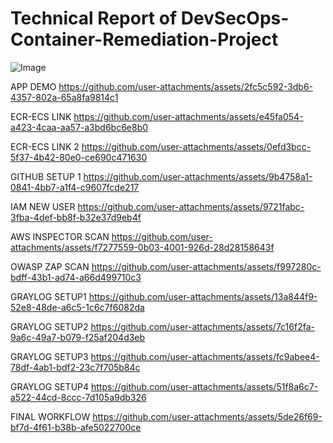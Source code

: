 # Technical Report of DevSecOps-Container-Remediation-Project

![Image](https://github.com/user-attachments/assets/1c710d42-89fe-4a69-9c3d-f6c39e547746)

APP DEMO
https://github.com/user-attachments/assets/2fc5c592-3db6-4357-802a-65a8fa9814c1

ECR-ECS LINK
https://github.com/user-attachments/assets/e45fa054-a423-4caa-aa57-a3bd6bc6e8b0

ECR-ECS LINK 2
https://github.com/user-attachments/assets/0efd3bcc-5f37-4b42-80e0-ce690c471630

GITHUB SETUP 1
https://github.com/user-attachments/assets/9b4758a1-0841-4bb7-a1f4-c9607fcde217

IAM NEW USER
https://github.com/user-attachments/assets/9721fabc-3fba-4def-bb8f-b32e37d9eb4f

AWS INSPECTOR SCAN
https://github.com/user-attachments/assets/f7277559-0b03-4001-926d-28d28158643f

OWASP ZAP SCAN
https://github.com/user-attachments/assets/f997280c-bdff-43b1-ad74-a66d499710c3

GRAYLOG SETUP1 
https://github.com/user-attachments/assets/13a844f9-52e8-48de-a6c5-1c6c7f6082da

GRAYLOG SETUP2
https://github.com/user-attachments/assets/7c16f2fa-9a6c-49a7-b079-f25af204d3eb

GRAYLOG SETUP3
https://github.com/user-attachments/assets/fc9abee4-78df-4ab1-bdf2-23c7f705b84c

GRAYLOG SETUP4
https://github.com/user-attachments/assets/51f8a6c7-a522-44cd-8ccc-7d105a9db326

FINAL WORKFLOW
https://github.com/user-attachments/assets/5de26f69-bf7d-4f61-b38b-afe5022700ce
